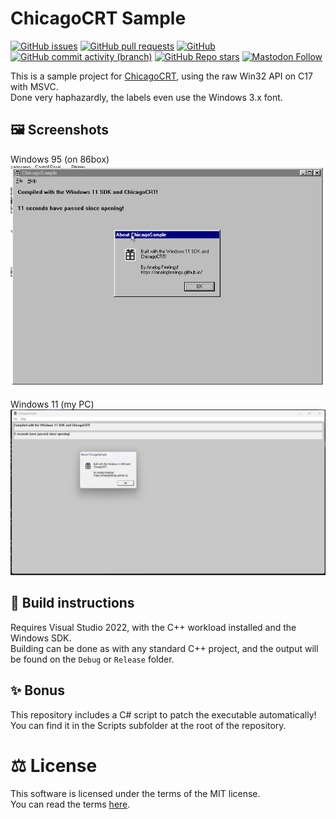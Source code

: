 # ChicagoCRT Sample

[![GitHub issues](https://img.shields.io/github/issues/analogfeelings/chicagosample?style=flat-square&logo=github&label=Issues)](https://github.com/AnalogFeelings/chicagosample/issues)
[![GitHub pull requests](https://img.shields.io/github/issues-pr/analogfeelings/chicagosample?label=Pull%20Requests&style=flat-square&logo=github)](https://github.com/AnalogFeelings/chicagosample/pulls)
[![GitHub](https://img.shields.io/github/license/analogfeelings/chicagosample?label=License&style=flat-square&logo=opensourceinitiative&logoColor=white)](https://github.com/AnalogFeelings/chicagosample/blob/master/LICENSE)
[![GitHub commit activity (branch)](https://img.shields.io/github/commit-activity/m/analogfeelings/chicagosample/master?label=Commit%20Activity&style=flat-square&logo=github)](https://github.com/AnalogFeelings/chicagosample/graphs/commit-activity)
[![GitHub Repo stars](https://img.shields.io/github/stars/analogfeelings/chicagosample?label=Stargazers&style=flat-square&logo=github)](https://github.com/AnalogFeelings/chicagosample/stargazers)
[![Mastodon Follow](https://img.shields.io/mastodon/follow/109309123442839534?domain=https%3A%2F%2Ftech.lgbt%2F&style=flat-square&logo=mastodon&logoColor=white&label=Follow%20Me!&color=6364ff)](https://tech.lgbt/@analog_feelings)

This is a sample project for [ChicagoCRT](https://github.com/AnalogFeelings/ChicagoCRT), using the raw Win32 API on C17 with MSVC.  
Done very haphazardly, the labels even use the Windows 3.x font.

## :framed_picture: Screenshots

Windows 95 (on 86box)  
![win95](Screenshots/Windows95.png)

Windows 11 (my PC)  
![win11](Screenshots/Windows11.png)

## :toolbox: Build instructions

Requires Visual Studio 2022, with the C++ workload installed and the Windows SDK.  
Building can be done as with any standard C++ project, and the output will be found on the `Debug` or `Release` folder.

## :sparkles: Bonus

This repository includes a C# script to patch the executable automatically!  
You can find it in the Scripts subfolder at the root of the repository.

# :balance_scale: License

This software is licensed under the terms of the MIT license.  
You can read the terms [here](LICENSE).
